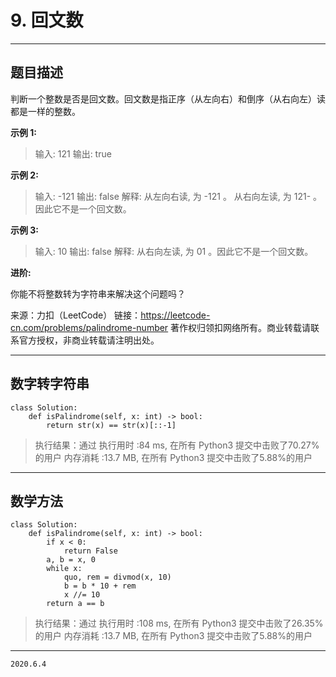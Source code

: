 # 9. 回文数

---

## 题目描述

判断一个整数是否是回文数。回文数是指正序（从左向右）和倒序（从右向左）读都是一样的整数。

**示例 1:**

> 输入: 121
> 输出: true

**示例 2:**

> 输入: -121
> 输出: false
> 解释: 从左向右读, 为 -121 。 从右向左读, 为 121- 。因此它不是一个回文数。

**示例 3:**

> 输入: 10
> 输出: false
> 解释: 从右向左读, 为 01 。因此它不是一个回文数。

**进阶:**

你能不将整数转为字符串来解决这个问题吗？

来源：力扣（LeetCode）
链接：https://leetcode-cn.com/problems/palindrome-number
著作权归领扣网络所有。商业转载请联系官方授权，非商业转载请注明出处。

---

## 数字转字符串

```python3
class Solution:
    def isPalindrome(self, x: int) -> bool:
        return str(x) == str(x)[::-1]
```

> 执行结果：通过
> 执行用时 :84 ms, 在所有 Python3 提交中击败了70.27% 的用户
> 内存消耗 :13.7 MB, 在所有 Python3 提交中击败了5.88%的用户

---

## 数学方法

```python3
class Solution:
    def isPalindrome(self, x: int) -> bool:
        if x < 0:
            return False
        a, b = x, 0
        while x:
            quo, rem = divmod(x, 10)
            b = b * 10 + rem
            x //= 10
        return a == b
```

> 执行结果：通过
> 执行用时 :108 ms, 在所有 Python3 提交中击败了26.35% 的用户
> 内存消耗 :13.7 MB, 在所有 Python3 提交中击败了5.88%的用户

---

`2020.6.4`
